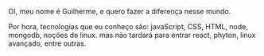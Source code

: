 OI, meu nome é Guilherme, e quero fazer a diferença nesse mundo.

Por hora, tecnologias que eu conheço são: javaScript, CSS, HTML, node, mongodb, noções de linux. mas não tardará para entrar react, phyton, linux avançado, entre outras.

